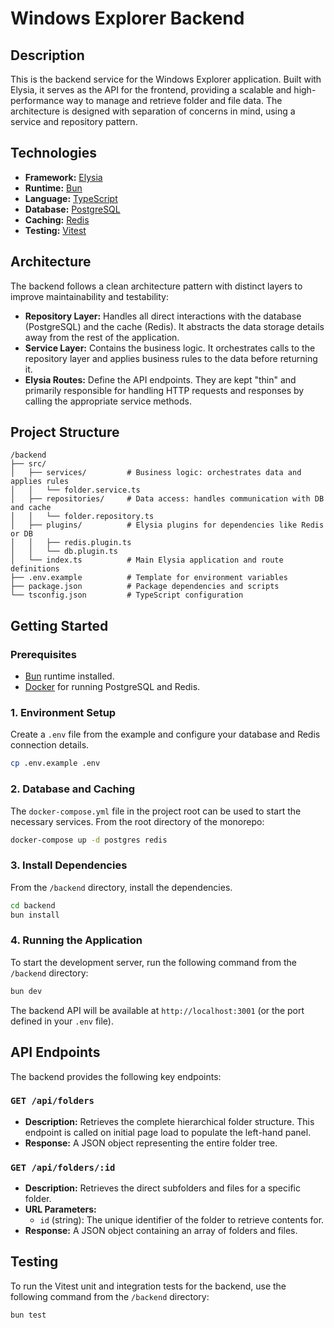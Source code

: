 # Windows Explorer Backend

## Description

This is the backend service for the Windows Explorer application. Built with Elysia, it serves as the API for the frontend, providing a scalable and high-performance way to manage and retrieve folder and file data. The architecture is designed with separation of concerns in mind, using a service and repository pattern.

## Technologies

- **Framework:** [Elysia](https://elysiajs.com/)
- **Runtime:** [Bun](https://bun.sh/)
- **Language:** [TypeScript](https://www.typescriptlang.org/)
- **Database:** [PostgreSQL](https://www.postgresql.org/)
- **Caching:** [Redis](https://redis.io/)
- **Testing:** [Vitest](https://vitest.dev/)

## Architecture

The backend follows a clean architecture pattern with distinct layers to improve maintainability and testability:

- **Repository Layer:** Handles all direct interactions with the database (PostgreSQL) and the cache (Redis). It abstracts the data storage details away from the rest of the application.
- **Service Layer:** Contains the business logic. It orchestrates calls to the repository layer and applies business rules to the data before returning it.
- **Elysia Routes:** Define the API endpoints. They are kept "thin" and primarily responsible for handling HTTP requests and responses by calling the appropriate service methods.

## Project Structure

```
/backend
├── src/
│   ├── services/         # Business logic: orchestrates data and applies rules
│   │   └── folder.service.ts
│   ├── repositories/     # Data access: handles communication with DB and cache
│   │   └── folder.repository.ts
│   ├── plugins/          # Elysia plugins for dependencies like Redis or DB
│   │   ├── redis.plugin.ts
│   │   └── db.plugin.ts
│   └── index.ts          # Main Elysia application and route definitions
├── .env.example          # Template for environment variables
├── package.json          # Package dependencies and scripts
└── tsconfig.json         # TypeScript configuration
```

## Getting Started

### Prerequisites

- [Bun](https://bun.sh/) runtime installed.
- [Docker](https://www.docker.com/) for running PostgreSQL and Redis.

### 1\. Environment Setup

Create a `.env` file from the example and configure your database and Redis connection details.

```bash
cp .env.example .env
```

### 2\. Database and Caching

The `docker-compose.yml` file in the project root can be used to start the necessary services. From the root directory of the monorepo:

```bash
docker-compose up -d postgres redis
```

### 3\. Install Dependencies

From the `/backend` directory, install the dependencies.

```bash
cd backend
bun install
```

### 4\. Running the Application

To start the development server, run the following command from the `/backend` directory:

```bash
bun dev
```

The backend API will be available at `http://localhost:3001` (or the port defined in your `.env` file).

## API Endpoints

The backend provides the following key endpoints:

### `GET /api/folders`

- **Description:** Retrieves the complete hierarchical folder structure. This endpoint is called on initial page load to populate the left-hand panel.
- **Response:** A JSON object representing the entire folder tree.

### `GET /api/folders/:id`

- **Description:** Retrieves the direct subfolders and files for a specific folder.
- **URL Parameters:**
  - `id` (string): The unique identifier of the folder to retrieve contents for.
- **Response:** A JSON object containing an array of folders and files.

## Testing

To run the Vitest unit and integration tests for the backend, use the following command from the `/backend` directory:

```bash
bun test
```
